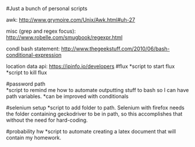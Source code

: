 #Just a bunch of personal scripts  

awk: http://www.grymoire.com/Unix/Awk.html#uh-27

misc (grep and regex focus): http://www.robelle.com/smugbook/regexpr.html

condl bash statement: http://www.thegeekstuff.com/2010/06/bash-conditional-expression

location data api: https://ipinfo.io/developers
#flux
*script to start flux
*script to kill flux

#password path  
*script to remind me how to automate outputting stuff to bash so I can have path variables.
*can be improved with conditionals

#selenium setup
*script to add folder to path. Selenium with firefox needs the folder containing geckodriver to be in path, so this accomplishes that without the need for hard-coding.

#probability hw
*script to automate creating a latex document that will contain my homework.
